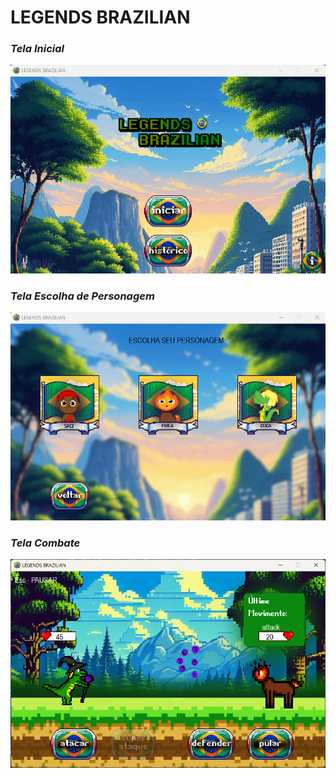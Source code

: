 # LEGENDS BRAZILIAN

### *Tela Inicial*
<img src="./img/rdm/TELA_INICIAL.png">

### *Tela Escolha de Personagem*
<img src="./img/rdm/ESCOLHA_PERSONAGEM.png">

### *Tela Combate*
<img src="./img/rdm/TELA_COMBATE.png">